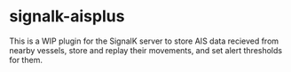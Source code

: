 # signalk-aisplus
This is a WIP plugin for the SignalK server to store AIS data recieved from nearby vessels, store and replay their movements, and set alert thresholds for them.
